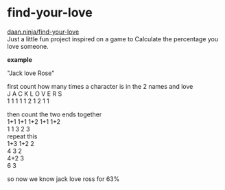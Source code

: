 # find-your-love

[daan.ninja/find-your-love](http://daan.ninja/find-your-love/)<br/>
Just a little fun project inspired on a game to Calculate the percentage you love someone.<br/>

**example** <br/>

"Jack love Rose" <br/>

first count how many times a character is in the 2 names and love<br/>
J A C K L O V E R S <br/>
1 1 1 1 1 2 1 2 1 1<br/>

then count the two ends together<br/>
 1+1 1+1 1+2 1+1 1+2<br/>
  1   1   3   2   3<br/>
repeat this<br/> 
  1+3 1+2 2<br/>
   4   3  2<br/>
   4+2 3<br/>
    6  3<br/>
    
so now we know jack love ross for 63%



